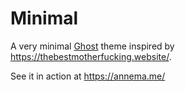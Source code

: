 # Minimal

A very minimal [Ghost] theme inspired by https://thebestmotherfucking.website/.

See it in action at https://annema.me/

[Ghost]: https://ghost.org/
